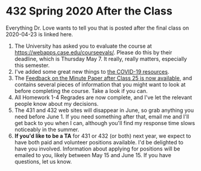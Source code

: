 # 432 Spring 2020 After the Class

Everything Dr. Love wants to tell you that is posted after the final class on 2020-04-23 is linked here.

1. The University has asked you to evaluate the course at https://webapps.case.edu/courseevals/. Please do this by their deadline, which is Thursday May 7. It really, really matters, especially this semester.
2. I've added some great new things to [the COVID-19 resources](https://github.com/THOMASELOVE/2020-432/blob/master/covid19resources.md).
3. The [Feedback on the Minute Paper after Class 25 is now available](https://bit.ly/432-2020-minute-25-feedback), and contains several pieces of information that you might want to look at before completing the course. Take a look if you can.
4. All Homework 1-4 Regrades are now complete, and I've let the relevant people know about my decisions.
5. The 431 and 432 web sites will disappear in June, so grab anything you need before June 1. If you need something after that, email me and I'll get back to you when I can, although you'll find my response time slows noticeably in the summer.
6. **If you'd like to be a TA** for 431 or 432 (or both) next year, we expect to have both paid and volunteer positions available. I'd be delighted to have you involved. Information about applying for positions will be emailed to you, likely between May 15 and June 15. If you have questions, let us know.
